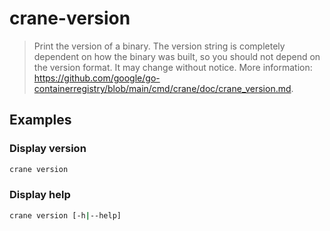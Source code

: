 # crane-version

> Print the version of a binary. The version string is completely dependent on how the binary was built, so you should not depend on the version format. It may change without notice. More information: <https://github.com/google/go-containerregistry/blob/main/cmd/crane/doc/crane_version.md>.

## Examples

### Display version

```bash
crane version
```

### Display help

```bash
crane version [-h|--help]
```
